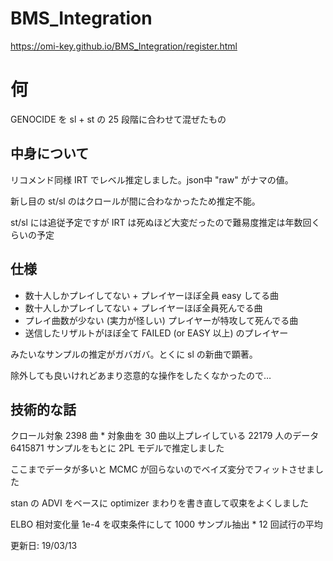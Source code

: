 # BMS_Integration

https://omi-key.github.io/BMS_Integration/register.html

# 何
GENOCIDE を sl + st の 25 段階に合わせて混ぜたもの

## 中身について

リコメンド同様 IRT でレベル推定しました。json中 "raw" がナマの値。

新し目の st/sl のはクロールが間に合わなかったため推定不能。

st/sl には追従予定ですが IRT は死ぬほど大変だったので難易度推定は年数回くらいの予定

## 仕様

* 数十人しかプレイしてない + プレイヤーほぼ全員 easy してる曲
* 数十人しかプレイしてない + プレイヤーほぼ全員死んでる曲
* プレイ曲数が少ない (実力が怪しい) プレイヤーが特攻して死んでる曲
* 送信したリザルトがほぼ全て FAILED (or EASY 以上) のプレイヤー

みたいなサンプルの推定がガバガバ。とくに sl の新曲で顕著。

除外しても良いけれどあまり恣意的な操作をしたくなかったので…

## 技術的な話

クロール対象 2398 曲 * 対象曲を 30 曲以上プレイしている 22179 人のデータ 6415871 サンプルをもとに 2PL モデルで推定しました

ここまでデータが多いと MCMC が回らないのでベイズ変分でフィットさせました

stan の ADVI をベースに optimizer まわりを書き直して収束をよくしました

ELBO 相対変化量 1e-4 を収束条件にして 1000 サンプル抽出 * 12 回試行の平均

更新日: 19/03/13
